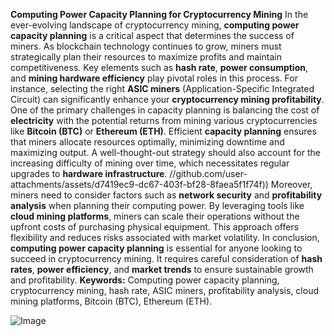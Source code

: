 **Computing Power Capacity Planning for Cryptocurrency Mining**
In the ever-evolving landscape of cryptocurrency mining, **computing power capacity planning** is a critical aspect that determines the success of miners. As blockchain technology continues to grow, miners must strategically plan their resources to maximize profits and maintain competitiveness. Key elements such as **hash rate**, **power consumption**, and **mining hardware efficiency** play pivotal roles in this process. For instance, selecting the right **ASIC miners** (Application-Specific Integrated Circuit) can significantly enhance your **cryptocurrency mining profitability**.
One of the primary challenges in capacity planning is balancing the cost of **electricity** with the potential returns from mining various cryptocurrencies like **Bitcoin (BTC)** or **Ethereum (ETH)**. Efficient **capacity planning** ensures that miners allocate resources optimally, minimizing downtime and maximizing output. A well-thought-out strategy should also account for the increasing difficulty of mining over time, which necessitates regular upgrades to **hardware infrastructure**.
 //github.com/user-attachments/assets/d7419ec9-dc67-403f-bf28-8faea5f1f74f))
Moreover, miners need to consider factors such as **network security** and **profitability analysis** when planning their computing power. By leveraging tools like **cloud mining platforms**, miners can scale their operations without the upfront costs of purchasing physical equipment. This approach offers flexibility and reduces risks associated with market volatility.
In conclusion, **computing power capacity planning** is essential for anyone looking to succeed in cryptocurrency mining. It requires careful consideration of **hash rates**, **power efficiency**, and **market trends** to ensure sustainable growth and profitability.
**Keywords:** Computing power capacity planning, cryptocurrency mining, hash rate, ASIC miners, profitability analysis, cloud mining platforms, Bitcoin (BTC), Ethereum (ETH).


![Image](https://github.com/user-attachments/assets/4a25d116-2220-4385-b08e-f287af8fcbc4)